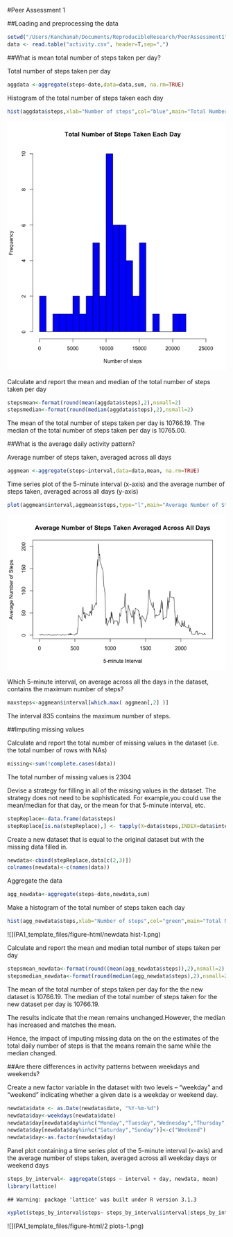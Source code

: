 #Peer Assessment 1

##Loading and preprocessing the data


```r
setwd("/Users/Kanchanah/Documents/ReproducibleResearch/PeerAssessment1")
data <- read.table("activity.csv", header=T,sep=",")
```

##What is mean total number of steps taken per day?

Total number of steps taken per day

```r
aggdata <-aggregate(steps~date,data=data,sum, na.rm=TRUE)
```

Histogram of the total number of steps taken each day

```r
hist(aggdata$steps,xlab="Number of steps",col="blue",main="Total Number of Steps Taken Each Day",breaks=20,xlim=c(0,25000))
```

![](PA1_template_files/figure-html/hist-1.png) 

Calculate and report the mean and median of the total number of steps taken per day


```r
stepsmean<-format(round(mean(aggdata$steps),2),nsmall=2)
stepsmedian<-format(round(median(aggdata$steps),2),nsmall=2)
```
The mean of the total number of steps taken per day is 10766.19. The median of the total number of steps taken per day is 10765.00.

##What is the average daily activity pattern?

Average number of steps taken, averaged across all days

```r
aggmean <-aggregate(steps~interval,data=data,mean, na.rm=TRUE)
```

Time series plot of the 5-minute interval (x-axis) and the average number of steps taken, averaged across all days (y-axis)


```r
plot(aggmean$interval,aggmean$steps,type="l",main="Average Number of Steps Taken Averaged Across All Days",xlab="5-minute Interval",ylab="Average Number of Steps")
```

![](PA1_template_files/figure-html/plot-1.png) 

Which 5-minute interval, on average across all the days in the dataset, contains the maximum number of steps?


```r
maxsteps<-aggmean$interval[which.max( aggmean[,2] )]
```
The interval 835 contains the maximum number of steps.

##Imputing missing values

Calculate and report the total number of missing values in the dataset (i.e. the total number of rows with NAs)


```r
missing<-sum(!complete.cases(data))
```
The total number of missing values is 2304

Devise a strategy for filling in all of the missing values in the dataset. The strategy does not need to be sophisticated. For example,you could use the mean/median for that day, or the mean for that 5-minute interval, etc.


```r
stepReplace<-data.frame(data$steps)
stepReplace[is.na(stepReplace),] <- tapply(X=data$steps,INDEX=data$interval,FUN=mean,na.rm=TRUE)
```

Create a new dataset that is equal to the original dataset but with the missing data filled in.


```r
newdata<-cbind(stepReplace,data[c(2,3)])
colnames(newdata)<-c(names(data))
```

Aggregate the data


```r
agg_newdata<-aggregate(steps~date,newdata,sum)
```

Make a histogram of the total number of steps taken each day


```r
hist(agg_newdata$steps,xlab="Number of steps",col="green",main="Total Number of Steps Taken Each Day",breaks=20,ylim=c(0,20))
```

![](PA1_template_files/figure-html/newdata hist-1.png) 

Calculate and report the mean and median total number of steps taken per day


```r
stepsmean_newdata<-format(round((mean(agg_newdata$steps)),2),nsmall=2)
stepsmedian_newdata<-format(round(median(agg_newdata$steps),2),nsmall=2)
```
The mean of the total number of steps taken per day for the the new dataset is 10766.19. The median of the total number of steps taken for the new dataset per day is 10766.19.

The results indicate that the mean remains unchanged.However, the median has increased and matches the mean. 

Hence, the impact of imputing missing data on the on the estimates of the total daily number of steps is that the means remain the same while the median changed.

##Are there differences in activity patterns between weekdays and weekends?

Create a new factor variable in the dataset with two levels – “weekday” and “weekend” indicating whether a given date is a weekday or weekend day.


```r
newdata$date <- as.Date(newdata$date, "%Y-%m-%d")
newdata$day<-weekdays(newdata$date)
newdata$day[newdata$day%in%c("Monday","Tuesday","Wednesday","Thursday","Friday")]<-c("Weekday")
newdata$day[newdata$day%in%c("Saturday","Sunday")]<-c("Weekend")
newdata$day<-as.factor(newdata$day)
```

Panel plot containing a time series plot of the 5-minute interval (x-axis) and the average number of steps taken, averaged across all weekday days or weekend days


```r
steps_by_interval<- aggregate(steps ~ interval + day, newdata, mean)
library(lattice)
```

```
## Warning: package 'lattice' was built under R version 3.1.3
```

```r
xyplot(steps_by_interval$steps~ steps_by_interval$interval|steps_by_interval$day, main="Average Steps per Day by Interval",xlab="Interval", ylab="Steps",layout=c(1,2), type="l")
```

![](PA1_template_files/figure-html/2 plots-1.png) 
